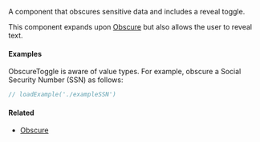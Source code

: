 A component that obscures sensitive data and includes a reveal toggle.

This component expands upon [Obscure](#!/Obscure) but also allows the user to reveal text.

#### Examples

ObscureToggle is aware of value types. For example, obscure a Social Security Number (SSN) as follows:

```jsx
// loadExample('./exampleSSN')
```

#### Related

- [Obscure](#!/Obscure)
